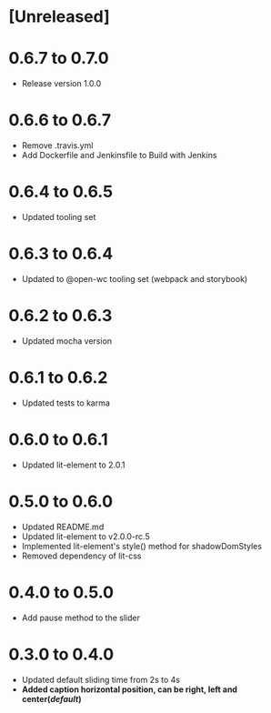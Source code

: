 # [Unreleased]

# 0.6.7 to 0.7.0
* Release version 1.0.0

# 0.6.6 to 0.6.7
* Remove .travis.yml
* Add Dockerfile and Jenkinsfile to Build with Jenkins

# 0.6.4 to 0.6.5
* Updated tooling set

# 0.6.3 to 0.6.4
* Updated to @open-wc tooling set (webpack and storybook)

# 0.6.2 to 0.6.3
* Updated mocha version

# 0.6.1 to 0.6.2
* Updated tests to karma

# 0.6.0 to 0.6.1
* Updated lit-element to 2.0.1

# 0.5.0 to 0.6.0
* Updated README.md
* Updated lit-element to v2.0.0-rc.5
* Implemented lit-element's style() method for shadowDomStyles
* Removed dependency of lit-css

# 0.4.0 to 0.5.0
* Add pause method to the slider

# 0.3.0 to 0.4.0
* Updated default sliding time from 2s to 4s
* **Added caption horizontal position, can be right, left and center(*default*)**

